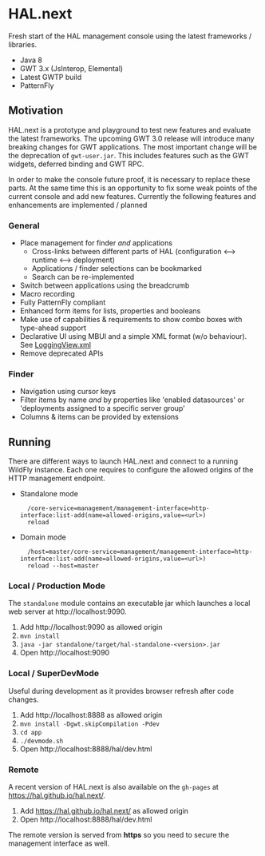 # HAL.next

Fresh start of the HAL management console using the latest frameworks / libraries. 

- Java 8
- GWT 3.x (JsInterop, Elemental)
- Latest GWTP build
- PatternFly

## Motivation

HAL.next is a prototype and playground to test new features and evaluate the latest frameworks. The upcoming GWT 3.0 release will introduce many breaking changes for GWT applications. The most important change will be the deprecation of `gwt-user.jar`. This includes features such as the GWT widgets, deferred binding and GWT RPC. 

In order to make the console future proof, it is necessary to replace these parts. At the same time this is an opportunity to fix some weak points of the current console and add new features. Currently the following features and enhancements are implemented / planned

### General

- Place management for finder *and* applications
	- Cross-links between different parts of HAL (configuration ⟷ runtime ⟷ deployment)
	- Applications / finder selections can be bookmarked
	- Search can be re-implemented
- Switch between applications using the breadcrumb
- Macro recording
- Fully PatternFly compliant
- Enhanced form items for lists, properties and booleans
- Make use of capabilities & requirements to show combo boxes with type-ahead support
- Declarative UI using MBUI and a simple XML format (w/o behaviour). See [LoggingView.xml](app/src/main/resources/org/jboss/hal/client/configuration/subsystem/logging/LoggingView.xml)
- Remove deprecated APIs 

### Finder

- Navigation using cursor keys
- Filter items by name *and* by properties like 'enabled datasources' or 'deployments assigned to a specific server group'
- Columns & items can be provided by extensions

## Running

There are different ways to launch HAL.next and connect to a running WildFly instance. Each one requires to configure the allowed origins of the HTTP management endpoint.
 
- Standalone mode

        /core-service=management/management-interface=http-interface:list-add(name=allowed-origins,value=<url>)
        reload

- Domain mode
 
        /host=master/core-service=management/management-interface=http-interface:list-add(name=allowed-origins,value=<url>)
        reload --host=master
 
### Local / Production Mode

The `standalone` module contains an executable jar which launches a local web server at http://localhost:9090.
  
1. Add http://localhost:9090 as allowed origin
1. `mvn install`
1. `java -jar standalone/target/hal-standalone-<version>.jar`
1. Open http://localhost:9090

### Local / SuperDevMode

Useful during development as it provides browser refresh after code changes. 

1. Add http://localhost:8888 as allowed origin
1. `mvn install -Dgwt.skipCompilation -Pdev` 
1. `cd app`
1. `./devmode.sh`
1. Open http://localhost:8888/hal/dev.html

### Remote

A recent version of HAL.next is also available on the `gh-pages` at https://hal.github.io/hal.next/. 

1. Add https://hal.github.io/hal.next/ as allowed origin
1. Open http://localhost:8888/hal/dev.html

The remote version is served from **https** so you need to secure the management interface as well. 
